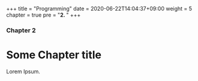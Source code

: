 +++
title = "Programming"
date = 2020-06-22T14:04:37+09:00
weight = 5
chapter = true
pre = "<b>2. </b>"
+++

### Chapter 2

# Some Chapter title

Lorem Ipsum.